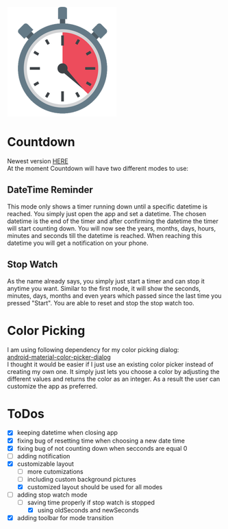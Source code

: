 ![Logo](app/src/main/res/mipmap-hdpi/icon256.png)

# Countdown
Newest version [HERE](app/release) \
At the moment Countdown will have two different modes to use:
## DateTime Reminder
This mode only shows a timer running down until a specific datetime is reached. You simply just open
the app and set a datetime. The chosen datetime is the end of the timer and after confirming the
datetime the timer will start counting down. You will now see the years, months, days, hours, 
minutes and seconds till the datetime is reached. When reaching this datetime you will get a
notification on your phone.
## Stop Watch
As the name already says, you simply just start a timer and can stop it anytime you want. Similar to
the first mode, it will show the seconds, minutes, days, months and even years which passed since the
last time you pressed "Start". You are able to reset and stop the stop watch too.

# Color Picking
I am using following dependency for my color picking dialog:\
[android-material-color-picker-dialog](https://github.com/Pes8/android-material-color-picker-dialog) \
I thought it would be easier if I just use an existing color picker instead of creating my own one.
It simply just lets you choose a color by adjusting the different values and returns
the color as an integer. As a result the user can customize the app as preferred.

# ToDos
- [x] keeping datetime when closing app
- [x] fixing bug of resetting time when choosing a new date time
- [x] fixing bug of not counting down when secconds are equal 0
- [ ] adding notification
- [x] customizable layout
    - [ ] more cutomizations
    - [ ] including custom background pictures
    - [x] customized layout should be used for all modes
- [ ] adding stop watch mode
    - [ ] saving time properly if stop watch is stopped
        - [x] using oldSeconds and newSeconds
- [x] adding toolbar for mode transition
